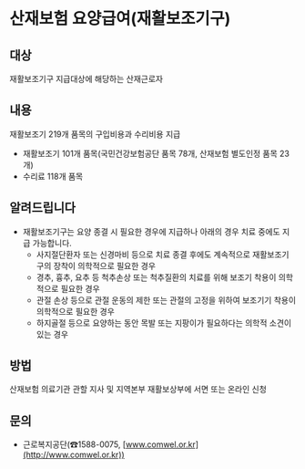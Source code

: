 # 산재보험 요양급여(재활보조기구)

## 대상
재활보조기구 지급대상에 해당하는 산재근로자

## 내용
재활보조기 219개 품목의 구입비용과 수리비용 지급
- 재활보조기 101개 품목(국민건강보험공단 품목 78개, 산재보험 별도인정 품목 23개)
- 수리료 118개 품목

## 알려드립니다
- 재활보조기구는 요양 종결 시 필요한 경우에 지급하나 아래의 경우 치료 중에도 지급 가능합니다.
  - 사지절단환자 또는 신경마비 등으로 치료 종결 후에도 계속적으로 재활보조기구의 장착이 의학적으로 필요한 경우
  - 경추, 흉추, 요추 등 척추손상 또는 척추질환의 치료를 위해 보조기 착용이 의학적으로 필요한 경우
  - 관절 손상 등으로 관절 운동의 제한 또는 관절의 고정을 위하여 보조기기 착용이 의학적으로 필요한 경우
  - 하지골절 등으로 요양하는 동안 목발 또는 지팡이가 필요하다는 의학적 소견이 있는 경우

## 방법
산재보험 의료기관 관할 지사 및 지역본부 재활보상부에 서면 또는 온라인 신청

## 문의
- 근로복지공단(☎1588-0075, [www.comwel.or.kr](http://www.comwel.or.kr))
